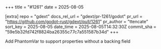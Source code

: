 +++
title = "#1261"
date = 2025-08-05

[extra]
repo = "gdext"
docs_rel_url = "gdext/pr-1261/godot"
pr_url = "https://github.com/godot-rust/gdext/pull/1261"
pr_author = "ttencate"
sort_key = 2025-08-05
date_time = 2025-08-05T14:32:30Z
commit_sha = "59e5b32fd742f8824ba26355c77c7a551587b34d"
+++

Add PhantomVar<T> to support properties without a backing field
